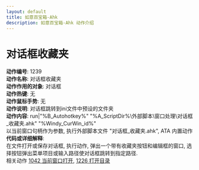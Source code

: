 ```yaml
---
layout: default
title: 如意百宝箱-Ahk
description: 如意百宝箱-Ahk 动作介绍
---
```

<link rel="stylesheet" href="../actions/css/atom-one-light.min.css">
<script src="../actions/js/highlight.min.js"></script>
<script>hljs.highlightAll();</script>

# [](#header-2) 对话框收藏夹
**动作编号**: 1239  
**动作名称**: 对话框收藏夹  
**动作作用的对象**: 对话框  
**动作热键**: 无  
**动作鼠标手势**: 无  
**动作说明**: 对话框跳转到ini文件中预设的文件夹  
**动作内容**: run|"%B_Autohotkey%" "%A_ScriptDir%\外部脚本\窗口处理\对话框_收藏夹.ahk" "%Windy_CurWin_id%"  
以当前窗口句柄作为参数, 执行外部脚本文件 "对话框_收藏夹.ahk", ATA 内置动作  
**代码或详细解释**:  
在文件打开或保存对话框, 执行动作, 弹出一个带有收藏夹按钮和编辑框的窗口, 选择按钮弹出菜单项目或输入路径使对话框跳转到指定路径.  
相关动作 [1042 当前窗口打开](1042.md), [1226 打开目录](1226.md)